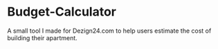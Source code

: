 # Budget-Calculator
A small tool I made for Dezign24.com to help users estimate the cost of building their apartment.
